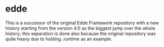 # edde

This is a successor of the original Edde Framework repository with a new history starting from the version 4.0 as
the biggest jump over the whole history; this separation is done also because the original repository was quite
heavy due to holding .runtime as an example.

